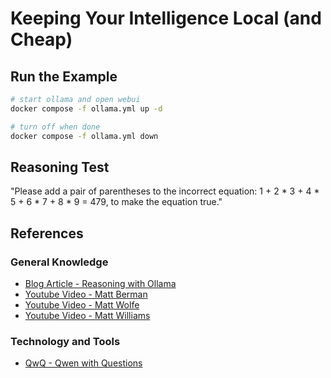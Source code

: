# Keeping Your Intelligence Local (and Cheap)

## Run the Example

```bash
# start ollama and open webui
docker compose -f ollama.yml up -d

# turn off when done
docker compose -f ollama.yml down
```

## Reasoning Test

"Please add a pair of parentheses to the incorrect equation: 1 + 2 * 3 + 4 * 5 + 6 * 7 + 8 * 9 = 479, to make the equation true."

## References

### General Knowledge
* [Blog Article - Reasoning with Ollama](https://heidloff.net/article/reasoning-ollama/)
* [Youtube Video - Matt Berman](https://www.youtube.com/@matthew_berman)
* [Youtube Video - Matt Wolfe](https://www.youtube.com/@mreflow)
* [Youtube Video - Matt Williams](https://www.youtube.com/@technovangelist)

### Technology and Tools
* [QwQ - Qwen with Questions](https://qwenlm.github.io/blog/qwq-32b-preview/)